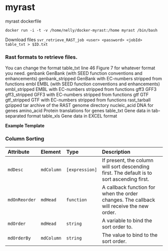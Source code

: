 # myrast
myrast dockerfile 

`docker run -i -t -v /home/nelly/docker-myrast:/home myrast /bin/bash`

Download files
`svr_retrieve_RAST_job <user> <password> <jobId> table_txt > $ID.txt`


### Rast formats to retrieve files.
You can change the format table_txt line 46 Figure 7 for whatever format you need.
genbank            GenBank (with SEED function conventions and enhancements)
genbank_stripped        GenBank with EC-numbers stripped from functions
embl                    EMBL (with SEED function conventions and enhancements)
embl_stripped            EMBL with EC-numbers stripped from functions
gff3                     GFF3
gff3_stripped            GFF3 with EC-numbers stripped from functions
gtf                      GTF
gtf_stripped             GTF with EC-numbers stripped from functions
rast_tarball             gzipped tar archive of the RAST genome directory
nucleic_acid            DNA for genes
amino_acid               Protein translations for genes
table_txt                Gene data in tab-separated format
table_xls                Gene data in EXCEL format

**Example Template**
### Column Sorting

| Attribute      | Element    | Type           | Description |
| :------------- | :--------- | :------------- | :---------- |
| `mdDesc`       | `mdColumn` | `[expression]` | If present, the column will sort descending first. The default is to sort ascending first. |
| `mdOnReorder`  | `mdHead`   | `function`     | A callback function for when the order changes. The callback will receive the new order. |
| `mdOrder`      | `mdHead`   | `string`       | A variable to bind the sort order to. |
| `mdOrderBy`    | `mdColumn` | `string`       | The value to bind to the sort order. |
